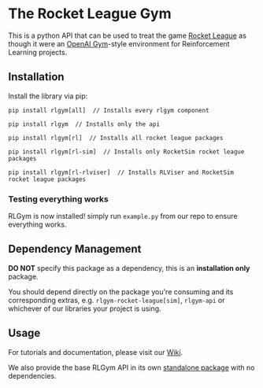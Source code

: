 # The Rocket League Gym
This is a python API that can be used to treat the game [Rocket League](https://www.rocketleague.com) as though it were an 
[OpenAI Gym](https://gym.openai.com)-style environment for Reinforcement Learning projects. 


## Installation
Install the library via pip:
```
pip install rlgym[all]  // Installs every rlgym component

pip install rlgym  // Installs only the api

pip install rlgym[rl]  // Installs all rocket league packages

pip install rlgym[rl-sim]  // Installs only RocketSim rocket league packages

pip install rlgym[rl-rlviser]  // Installs RLViser and RocketSim rocket league packages
```

### Testing everything works
RLGym is now installed! simply run ```example.py``` from our repo to ensure everything works.

## Dependency Management
**DO NOT** specify this package as a dependency, this is an **installation only** package.

You should depend directly on the package you're consuming and its corresponding extras, e.g.
`rlgym-rocket-league[sim]`, `rlgym-api` or whichever of our libraries your project is using.

## Usage
For tutorials and documentation, please visit our [Wiki](https://rlgym.org/).

We also provide the base RLGym API in its own [standalone package](https://pypi.org/project/rlgym-api/) with no dependencies.
